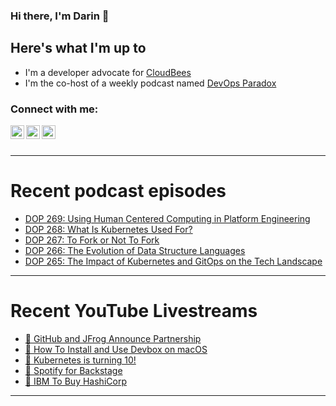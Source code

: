 ### Hi there, I'm Darin 👋

## Here's what I'm up to
- I'm a developer advocate for [CloudBees][cloudbees-website]
- I'm the co-host of a weekly podcast named [DevOps Paradox][dop-website]

### Connect with me:

[<img align="left" alt="darinpope | Twitter" width="22px" src="https://cdn.jsdelivr.net/npm/simple-icons@v3/icons/twitter.svg" />][twitter]
[<img align="left" alt="darinpope | LinkedIn" width="22px" src="https://cdn.jsdelivr.net/npm/simple-icons@v3/icons/linkedin.svg" />][linkedin]
[<img align="left" alt="darinpope | Instagram" width="22px" src="https://cdn.jsdelivr.net/npm/simple-icons@v3/icons/instagram.svg" />][instagram]

<br />
<br />

---

# Recent podcast episodes
<!-- BLOG-POST-LIST:START -->
- [DOP 269: Using Human Centered Computing in Platform Engineering](https://www.devopsparadox.com/episodes/using-human-centered-computing-in-platform-engineering-269/)
- [DOP 268: What Is Kubernetes Used For?](https://www.devopsparadox.com/episodes/what-is-kubernetes-used-for-268/)
- [DOP 267: To Fork or Not To Fork](https://www.devopsparadox.com/episodes/to-fork-or-not-to-fork-267/)
- [DOP 266: The Evolution of Data Structure Languages](https://www.devopsparadox.com/episodes/the-evolution-of-data-structure-languages-266/)
- [DOP 265: The Impact of Kubernetes and GitOps on the Tech Landscape](https://www.devopsparadox.com/episodes/the-impact-of-kubernetes-and-gitops-on-the-tech-landscape-265/)
<!-- BLOG-POST-LIST:END -->

---

# Recent YouTube Livestreams
<!-- YOUTUBE:START -->
- [🔴 GitHub and JFrog Announce Partnership](https://www.youtube.com/watch?v=mty6ABIRFns)
- [🔴 How To Install and Use Devbox on macOS](https://www.youtube.com/watch?v=SCWw0J_8fdk)
- [🔴 Kubernetes is turning 10!](https://www.youtube.com/watch?v=6MRL6K9DSb0)
- [🔴 Spotify for Backstage](https://www.youtube.com/watch?v=TGw6fY_QyUw)
- [🔴 IBM To Buy HashiCorp](https://www.youtube.com/watch?v=Gshp-7cOZeI)
<!-- YOUTUBE:END -->

---


[website]: https://www.darinpope.com/
[twitter]: https://twitter.com/darinpope
[youtube]: https://youtube.com/darinpope
[instagram]: https://instagram.com/darinpope
[linkedin]: https://linkedin.com/in/darinpope
[cloudbees-website]: https://www.cloudbees.com/
[dop-website]: https://www.devopsparadox.com/

<!--
**darinpope/darinpope** is a ✨ _special_ ✨ repository because its `README.md` (this file) appears on your GitHub profile.

Here are some ideas to get you started:

- 🔭 I’m currently working on ...
- 🌱 I’m currently learning ...
- 👯 I’m looking to collaborate on ...
- 🤔 I’m looking for help with ...
- 💬 Ask me about ...
- 📫 How to reach me: ...
- 😄 Pronouns: ...
- ⚡ Fun fact: ...
-->
